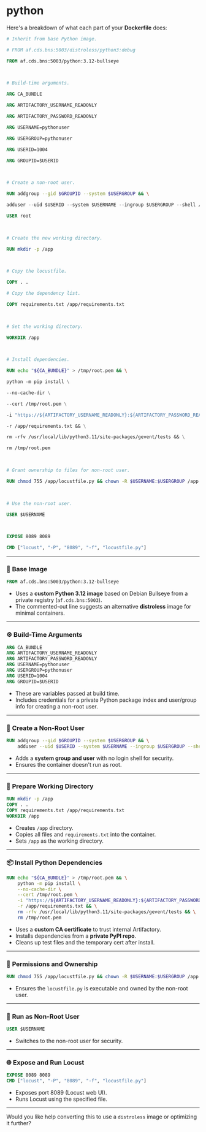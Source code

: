 # python

Here's a breakdown of what each part of your **Dockerfile** does:
``` Dockerfile
# Inherit from base Python image.

# FROM af.cds.bns:5003/distroless/python3:debug

FROM af.cds.bns:5003/python:3.12-bullseye

  

# Build-time arguments.

ARG CA_BUNDLE

ARG ARTIFACTORY_USERNAME_READONLY

ARG ARTIFACTORY_PASSWORD_READONLY

ARG USERNAME=pythonuser

ARG USERGROUP=pythonuser

ARG USERID=1004

ARG GROUPID=$USERID

  

# Create a non-root user.

RUN addgroup --gid $GROUPID --system $USERGROUP && \

adduser --uid $USERID --system $USERNAME --ingroup $USERGROUP --shell /bin/false

USER root

  

# Create the new working directory.

RUN mkdir -p /app

  

# Copy the locustfile.

COPY . .

# Copy the dependency list.

COPY requirements.txt /app/requirements.txt

  

# Set the working directory.

WORKDIR /app

  

# Install dependencies.

RUN echo "${CA_BUNDLE}" > /tmp/root.pem && \

python -m pip install \

--no-cache-dir \

--cert /tmp/root.pem \

-i "https://${ARTIFACTORY_USERNAME_READONLY}:${ARTIFACTORY_PASSWORD_READONLY}@af.cds.bns/artifactory/api/pypi/virtual-python-bns/simple" \

-r /app/requirements.txt && \

rm -rfv /usr/local/lib/python3.11/site-packages/gevent/tests && \

rm /tmp/root.pem

  

# Grant ownership to files for non-root user.

RUN chmod 755 /app/locustfile.py && chown -R $USERNAME:$USERGROUP /app

  

# Use the non-root user.

USER $USERNAME

  

EXPOSE 8089 8089

CMD ["locust", "-P", "8089", "-f", "locustfile.py"]
```

---

### 🐍 **Base Image**

```Dockerfile
FROM af.cds.bns:5003/python:3.12-bullseye
```

- Uses a **custom Python 3.12 image** based on Debian Bullseye from a private registry (`af.cds.bns:5003`).
- The commented-out line suggests an alternative **distroless** image for minimal containers.

---

### ⚙️ **Build-Time Arguments**

```Dockerfile
ARG CA_BUNDLE
ARG ARTIFACTORY_USERNAME_READONLY
ARG ARTIFACTORY_PASSWORD_READONLY
ARG USERNAME=pythonuser
ARG USERGROUP=pythonuser
ARG USERID=1004
ARG GROUPID=$USERID
```

- These are variables passed at build time.
- Includes credentials for a private Python package index and user/group info for creating a non-root user.

---

### 👤 **Create a Non-Root User**

```Dockerfile
RUN addgroup --gid $GROUPID --system $USERGROUP && \
    adduser --uid $USERID --system $USERNAME --ingroup $USERGROUP --shell /bin/false
```

- Adds a **system group and user** with no login shell for security.
- Ensures the container doesn't run as root.

---

### 📁 **Prepare Working Directory**

```Dockerfile
RUN mkdir -p /app
COPY . .
COPY requirements.txt /app/requirements.txt
WORKDIR /app
```

- Creates `/app` directory.
- Copies all files and `requirements.txt` into the container.
- Sets `/app` as the working directory.

---

### 📦 **Install Python Dependencies**

```Dockerfile
RUN echo "${CA_BUNDLE}" > /tmp/root.pem && \
    python -m pip install \
    --no-cache-dir \
    --cert /tmp/root.pem \
    -i "https://${ARTIFACTORY_USERNAME_READONLY}:${ARTIFACTORY_PASSWORD_READONLY}@af.cds.bns/artifactory/api/pypi/virtual-python-bns/simple" \
    -r /app/requirements.txt && \
    rm -rfv /usr/local/lib/python3.11/site-packages/gevent/tests && \
    rm /tmp/root.pem
```

- Uses a **custom CA certificate** to trust internal Artifactory.
- Installs dependencies from a **private PyPI repo**.
- Cleans up test files and the temporary cert after install.

---

### 🔐 **Permissions and Ownership**

```Dockerfile
RUN chmod 755 /app/locustfile.py && chown -R $USERNAME:$USERGROUP /app
```

- Ensures the `locustfile.py` is executable and owned by the non-root user.

---

### 🚀 **Run as Non-Root User**

```Dockerfile
USER $USERNAME
```

- Switches to the non-root user for security.

---

### 🌐 **Expose and Run Locust**

```Dockerfile
EXPOSE 8089 8089
CMD ["locust", "-P", "8089", "-f", "locustfile.py"]
```

- Exposes port 8089 (Locust web UI).
- Runs Locust using the specified file.

---

Would you like help converting this to use a `distroless` image or optimizing it further?